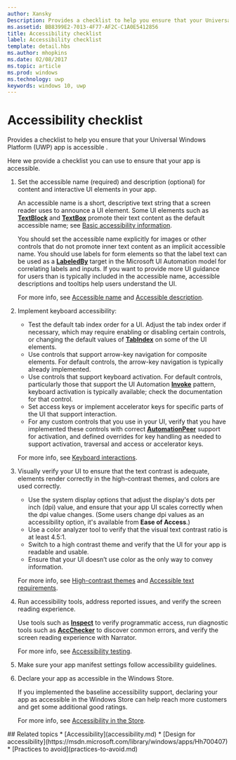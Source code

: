 ---author: XanskyDescription: Provides a checklist to help you ensure that your Universal Windows Platform (UWP) app is accessible.ms.assetid: BB8399E2-7013-4F77-AF2C-C1A0E5412856title: Accessibility checklistlabel: Accessibility checklisttemplate: detail.hbsms.author: mhopkinsms.date: 02/08/2017ms.topic: articlems.prod: windowsms.technology: uwpkeywords: windows 10, uwp---# Accessibility checklistProvides a checklist to help you ensure that your Universal Windows Platform (UWP) app is accessible .Here we provide a checklist you can use to ensure that your app is accessible.1.  Set the accessible name (required) and description (optional) for content and interactive UI elements in your app.    An accessible name is a short, descriptive text string that a screen reader uses to announce a UI element. Some UI elements such as [**TextBlock**](https://msdn.microsoft.com/library/windows/apps/BR209652) and [**TextBox**](https://msdn.microsoft.com/library/windows/apps/BR209683) promote their text content as the default accessible name; see [Basic accessibility information](basic-accessibility-information.md#name_from_inner_text).    You should set the accessible name explicitly for images or other controls that do not promote inner text content as an implicit accessible name. You should use labels for form elements so that the label text can be used as a [**LabeledBy**](https://msdn.microsoft.com/library/windows/apps/Hh759769) target in the Microsoft UI Automation model for correlating labels and inputs. If you want to provide more UI guidance for users than is typically included in the accessible name, accessible descriptions and tooltips help users understand the UI.    For more info, see [Accessible name](basic-accessibility-information.md#accessible_name) and [Accessible description](basic-accessibility-information.md).2.  Implement keyboard accessibility:    * Test the default tab index order for a UI. Adjust the tab index order if necessary, which may require enabling or disabling certain controls, or changing the default values of [**TabIndex**](https://msdn.microsoft.com/library/windows/apps/BR209461) on some of the UI elements.    * Use controls that support arrow-key navigation for composite elements. For default controls, the arrow-key navigation is typically already implemented.    * Use controls that support keyboard activation. For default controls, particularly those that support the UI Automation [**Invoke**](https://msdn.microsoft.com/library/windows/apps/BR242582) pattern, keyboard activation is typically available; check the documentation for that control.    * Set access keys or implement accelerator keys for specific parts of the UI that support interaction.    * For any custom controls that you use in your UI, verify that you have implemented these controls with correct [**AutomationPeer**](https://msdn.microsoft.com/library/windows/apps/BR209185) support for activation, and defined overrides for key handling as needed to support activation, traversal and access or accelerator keys.    For more info, see [Keyboard interactions](https://msdn.microsoft.com/library/windows/apps/Mt185607).3.  Visually verify your UI to ensure that the text contrast is adequate, elements render correctly in the high-contrast themes, and colors are used correctly.    * Use the system display options that adjust the display's dots per inch (dpi) value, and ensure that your app UI scales correctly when the dpi value changes. (Some users change dpi values as an accessibility option, it's available from **Ease of Access**.)    * Use a color analyzer tool to verify that the visual text contrast ratio is at least 4.5:1.    * Switch to a high contrast theme and verify that the UI for your app is readable and usable.    * Ensure that your UI doesn’t use color as the only way to convey information.    For more info, see [High-contrast themes](high-contrast-themes.md) and [Accessible text requirements](accessible-text-requirements.md).4.  Run accessibility tools, address reported issues, and verify the screen reading experience.    Use tools such as [**Inspect**](https://msdn.microsoft.com/library/windows/desktop/Dd318521) to verify programmatic access, run diagnostic tools such as [**AccChecker**](https://msdn.microsoft.com/library/windows/desktop/Hh920985) to discover common errors, and verify the screen reading experience with Narrator.    For more info, see [Accessibility testing](accessibility-testing.md).5.  Make sure your app manifest settings follow accessibility guidelines.6.  Declare your app as accessible in the Windows Store.    If you implemented the baseline accessibility support, declaring your app as accessible in the Windows Store can help reach more customers and get some additional good ratings.    For more info, see [Accessibility in the Store](accessibility-in-the-store.md).<span id="related_topics"/>## Related topics  * [Accessibility](accessibility.md)* [Design for accessibility](https://msdn.microsoft.com/library/windows/apps/Hh700407)* [Practices to avoid](practices-to-avoid.md) 